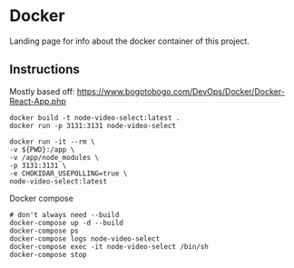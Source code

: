 # Docker

Landing page for info about the docker container of this project.

## Instructions

Mostly based off:
https://www.bogotobogo.com/DevOps/Docker/Docker-React-App.php

```
docker build -t node-video-select:latest .
docker run -p 3131:3131 node-video-select

docker run -it --rm \
-v ${PWD}:/app \
-v /app/node_modules \
-p 3131:3131 \
-e CHOKIDAR_USEPOLLING=true \
node-video-select:latest 
```

Docker compose

```
# don't always need --build
docker-compose up -d --build
docker-compose ps
docker-compose logs node-video-select
docker-compose exec -it node-video-select /bin/sh
docker-compose stop
```
